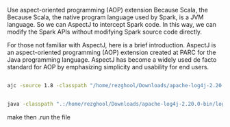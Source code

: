 
Use aspect-oriented programming (AOP) extension
Because Scala, the
Because Scala, the native program language used by Spark, is a JVM language. So we can AspectJ to intercept Spark code. In this way, we can modify the Spark APIs without modifying Spark source code directly.

For those not familiar with AspectJ, here is a brief introduction. AspectJ is an aspect-oriented programming (AOP) extension created at PARC for the Java programming language. AspectJ has become a widely used de facto standard for AOP by emphasizing simplicity and usability for end users.

```bash

ajc -source 1.8 -classpath "/home/rezghool/Downloads/apache-log4j-2.20.0-bin/log4j-core-2.20.0.jar:/home/rezghool/Downloads/apache-log4j-2.20.0-bin/log4j-api-2.20.0.jar:/usr/share/java/aspectjrt.jar:/opt/spark/assembly/target/scala-2.12/jars/*" -g HelloLog4j2.java LoggingAspect.java

```

```bash

java -classpath ".:/home/rezghool/Downloads/apache-log4j-2.20.0-bin/log4j-core-2.20.0.jar:/home/rezghool/Downloads/apache-log4j-2.20.0-bin/log4j-api-2.20.0.jar:/usr/share/java/aspectjrt.jar:/opt/spark/assembly/target/scala-2.12/jars/*" HelloLog4j2

```

make
then .run the file 
